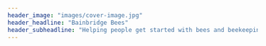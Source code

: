 ```yaml
---
header_image: "images/cover-image.jpg"
header_headline: "Bainbridge Bees"
header_subheadline: "Helping people get started with bees and beekeeping"
---
```

